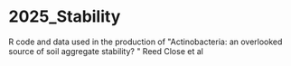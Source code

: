 # 2025_Stability
R code and data used in the production of "Actinobacteria: an overlooked source of soil aggregate stability? "  Reed Close et al
